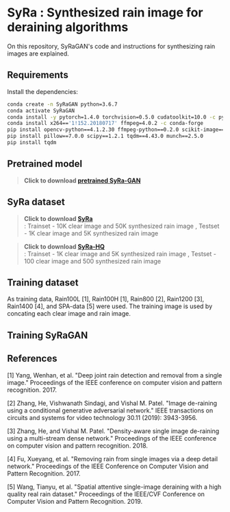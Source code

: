 # SyRa : Synthesized rain image for deraining algorithms
On this repository, SyRaGAN's code and instructions for synthesizing rain images are explained.

## Requirements
Install the dependencies:
```bash
conda create -n SyRaGAN python=3.6.7
conda activate SyRaGAN
conda install -y pytorch=1.4.0 torchvision=0.5.0 cudatoolkit=10.0 -c pytorch
conda install x264=='1!152.20180717' ffmpeg=4.0.2 -c conda-forge
pip install opencv-python==4.1.2.30 ffmpeg-python==0.2.0 scikit-image==0.16.2
pip install pillow==7.0.0 scipy==1.2.1 tqdm==4.43.0 munch==2.5.0
pip install tqdm
```


## Pretrained model
>**Click to download [pretrained SyRa-GAN](https://drive.google.com/file/d/1TGqwSroSOsS77J2rQVGXfCpT6jcI5fuQ/view?usp=sharing)**<br>


## SyRa dataset
>**Click to download [SyRa](https://drive.google.com/drive/folders/1SSLpAKuW6U2gPk6601agOMNeA5Kx5_zf?usp=sharing)**<br> : Trainset - 10K clear image and 50K synthesized rain image , Testset - 1K clear image and 5K synthesized rain image

>**Click to download [SyRa-HQ](https://drive.google.com/drive/folders/1PUXDTdf0vGeZaH7sbc9xXCCTWM7ouwZ_?usp=sharing)**<br> : Trainset - 1K clear image and 5K synthesized rain image , Testset - 100 clear image and 500 synthesized rain image

## Training dataset
As training data, Rain100L [1], Rain100H [1], Rain800 [2], Rain1200 [3], Rain1400 [4], and SPA-data [5] were used.
The training image is used by concating each clear image and rain image.

## Training SyRaGAN



## References
[1] Yang, Wenhan, et al. "Deep joint rain detection and removal from a single image." Proceedings of the IEEE conference on computer vision and pattern recognition. 2017.

[2] Zhang, He, Vishwanath Sindagi, and Vishal M. Patel. "Image de-raining using a conditional generative adversarial network." IEEE transactions on circuits and systems for video technology 30.11 (2019): 3943-3956.

[3] Zhang, He, and Vishal M. Patel. "Density-aware single image de-raining using a multi-stream dense network." Proceedings of the IEEE conference on computer vision and pattern recognition. 2018.

[4] Fu, Xueyang, et al. "Removing rain from single images via a deep detail network." Proceedings of the IEEE Conference on Computer Vision and Pattern Recognition. 2017.

[5] Wang, Tianyu, et al. "Spatial attentive single-image deraining with a high quality real rain dataset." Proceedings of the IEEE/CVF Conference on Computer Vision and Pattern Recognition. 2019.

